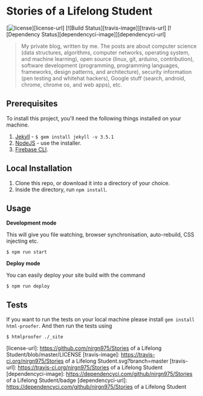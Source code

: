 # Stories of a Lifelong Student

[![license][license-image]][license-url] [![Build Status][travis-image]][travis-url] [![Dependency Status][dependencyci-image]][dependencyci-url]

> My private blog, written by me. The posts are about computer science (data structures, algorithms, computer networks, operating system, and machine learning), open source (linux, git, arduino, contribution), software development (programming, programming languages, frameworks, design patterns, and architecture), security information (pen testing and whitehat hackers), Google stuff (search, android, chrome, chrome os, and web apps), etc.

## Prerequisites

To install this project, you'll need the following things installed on your machine.

1. [Jekyll](http://jekyllrb.com/) - `$ gem install jekyll -v 3.5.1`
2. [NodeJS](http://nodejs.org) - use the installer.
3. [Firebase CLI](https://github.com/firebase/firebase-tools).

## Local Installation

1. Clone this repo, or download it into a directory of your choice.
2. Inside the directory, run `npm install`.

## Usage

**Development mode**

This will give you file watching, browser synchronisation, auto-rebuild, CSS injecting etc.

```shell
$ npm run start
```

**Deploy mode**

You can easily deploy your site build with the command
```shell
$ npm run deploy
```

## Tests

If you want to run the tests on your local machine please install `gem install html-proofer`. And then run the tests using
```shell
$ htmlproofer ./_site
```

[license-image]: https://img.shields.io/badge/license-ISC-blue.svg
[license-url]: https://github.com/nirgn975/Stories of a Lifelong Student/blob/master/LICENSE
[travis-image]: https://travis-ci.org/nirgn975/Stories of a Lifelong Student.svg?branch=master
[travis-url]: https://travis-ci.org/nirgn975/Stories of a Lifelong Student
[dependencyci-image]: https://dependencyci.com/github/nirgn975/Stories of a Lifelong Student/badge
[dependencyci-url]: https://dependencyci.com/github/nirgn975/Stories of a Lifelong Student
